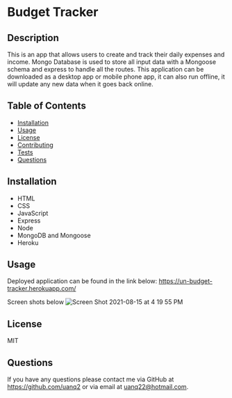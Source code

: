 # Budget Tracker

## Description

This is an app that allows users to create and track their daily expenses and income. Mongo Database is used to store all input data with a Mongoose schema and express to handle all the routes. This application can be downloaded as a desktop app or mobile phone app, it can also run offline, it will update any new data when it goes back online.

## Table of Contents

- [Installation](#Installation)
- [Usage](#Usage)
- [License](#License)
- [Contributing](#Contributing)
- [Tests](#Tests)
- [Questions](#Questions)

## Installation

- HTML
- CSS
- JavaScript
- Express
- Node
- MongoDB and Mongoose
- Heroku

## Usage

Deployed application can be found in the link below:
https://un-budget-tracker.herokuapp.com/

Screen shots below
![Screen Shot 2021-08-15 at 4 19 55 PM](https://user-images.githubusercontent.com/68913478/129512274-cdea4c0a-0e3e-4475-b773-4bb3913a22e1.png)


## License

MIT

## Questions

If you have any questions please contact me via GitHub at https://github.com/uanq2 or via email at uanq22@hotmail.com.
